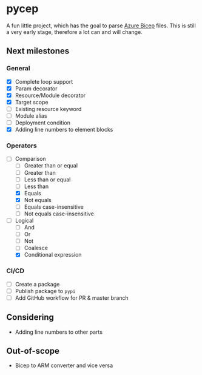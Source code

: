 # pycep

A fun little project, which has the goal to parse
[Azure Bicep](https://github.com/Azure/bicep) files.
This is still a very early stage, therefore a lot can and will change.

## Next milestones

### General
- [x] Complete loop support
- [x] Param decorator
- [x] Resource/Module decorator
- [x] Target scope
- [ ] Existing resource keyword
- [ ] Module alias
- [ ] Deployment condition
- [x] Adding line numbers to element blocks

### Operators
- [ ] Comparison
  - [ ] Greater than or equal
  - [ ] Greater than
  - [ ] Less than or equal
  - [ ] Less than
  - [x] Equals
  - [x] Not equals
  - [ ] Equals case-insensitive
  - [ ] Not equals case-insensitive
- [ ] Logical
  - [ ] And
  - [ ] Or
  - [ ] Not
  - [ ] Coalesce
  - [x] Conditional expression

### CI/CD
- [ ] Create a package
- [ ] Publish package to `pypi`
- [ ] Add GitHub workflow for PR & master branch

## Considering
- Adding line numbers to other parts

## Out-of-scope
- Bicep to ARM converter and vice versa
